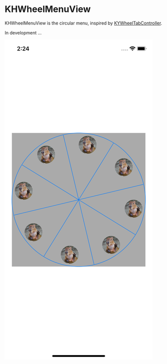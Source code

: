# KHWheelMenuView
KHWheelMenuView is the circular menu, inspired by [KYWheelTabController](https://github.com/ykyouhei).

In development ...


![ScreenShot](https://github.com/takumi314/KHWheelMenuView/blob/master/SimulatorScreenShot_iPhoneXR_2019-04-03_at_02.24.41.png)
